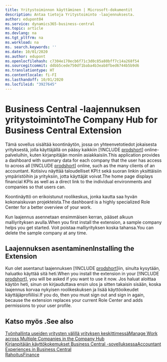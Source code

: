 ```yaml
---
title: Yritystoiminnon käyttäminen | Microsoft-dokumentit
description: Antaa tietoja Yritystoiminto -laajennuksesta.
author: edupont04
ms.service: dynamics365-business-central
ms.topic: article
ms.devlang: na
ms.tgt_pltfrm: na
ms.workload: na
ms. search.keywords: ''
ms.date: 10/01/2020
ms.author: edupont
ms.openlocfilehash: c7304e170ecb6f71c3d0c85a80bff7c14a268f54
ms.sourcegitcommit: ddbb5cede750df1baba4b3eab8fbed6744b5b9d6
ms.translationtype: HT
ms.contentlocale: fi-FI
ms.lasthandoff: 10/01/2020
ms.locfileid: "3927645"
---
```

# <a name="the-company-hub-for-business-central-extension"></a><span data-ttu-id="7113d-103">Business Central -laajennuksen yritystoiminto</span><span class="sxs-lookup"><span data-stu-id="7113d-103">The Company Hub for Business Central Extension</span></span>

<span data-ttu-id="7113d-104">Tämä sovellus sisältää koontinäytön, jossa on yhteenvetotiedot jokaisesta yrityksestä, jolla käyttäjällä on pääsy kaikkiin [!INCLUDE [prodshort](includes/prodshort.md)] online-palveluihin, kuten kirjanpitäjän moniin asiakkaisiin.</span><span class="sxs-lookup"><span data-stu-id="7113d-104">This application provides a dashboard with summary data for each company that the user has access to across all [!INCLUDE [prodshort](includes/prodshort.md)] online, such as the many clients of an accountant.</span></span> <span data-ttu-id="7113d-105">Kotisivu näyttää taloudelliset KPI:t sekä suoran linkin yksittäisiin ympäristöihin ja yrityksiin, jotta käyttäjät voivat.</span><span class="sxs-lookup"><span data-stu-id="7113d-105">The home page displays financial KPIs as well as a direct link to the individual environments and companies so that users can.</span></span>

<span data-ttu-id="7113d-106">Koontinäyttö on erikoistunut roolikeskus, jonka kautta saa hyvän kokonaiskuvan projekteista.</span><span class="sxs-lookup"><span data-stu-id="7113d-106">The dashboard is a highly specialized Role Center for a better overview of your work.</span></span>

<span data-ttu-id="7113d-107">Kun laajennus asennetaan ensimmäisen kerran, pääset alkuun malliyrityksen avulla.</span><span class="sxs-lookup"><span data-stu-id="7113d-107">When you first install the extension, a sample company helps you get started.</span></span> <span data-ttu-id="7113d-108">Voit poistaa malliyrityksen koska tahansa.</span><span class="sxs-lookup"><span data-stu-id="7113d-108">You can delete the sample company at any time.</span></span>

## <a name="installing-the-extension"></a><span data-ttu-id="7113d-109">Laajennuksen asentaminen</span><span class="sxs-lookup"><span data-stu-id="7113d-109">Installing the Extension</span></span>

<span data-ttu-id="7113d-110">Kun olet asentanut laajennuksen [!INCLUDE [prodshort](includes/prodshort.md)]iin, sinulta kysytään, haluatko käyttää sitä heti.</span><span class="sxs-lookup"><span data-stu-id="7113d-110">When you install the extension in your [!INCLUDE [prodshort](includes/prodshort.md)], you will be asked if you want to use it now.</span></span> <span data-ttu-id="7113d-111">Jos haluat aloittaa käytön heti, sinun on kirjauduttava ensin ulos ja sitten takaisin sisään, koska laajennus korvaa nykyisen roolikeskuksen ja lisää käyttöoikeudet käyttäjäprofiiliisi.</span><span class="sxs-lookup"><span data-stu-id="7113d-111">If you do, then you must sign out and sign in again, because the extension replaces your current Role Center and adds permissions to your user profile.</span></span>

## <a name="see-also"></a><span data-ttu-id="7113d-112">Katso myös .</span><span class="sxs-lookup"><span data-stu-id="7113d-112">See also</span></span>

[<span data-ttu-id="7113d-113">Työnhallinta useiden yritysten välillä yrityksen keskittimessä</span><span class="sxs-lookup"><span data-stu-id="7113d-113">Manage Work across Multiple Companies in the Company Hub</span></span>](company-hub.md)  
[<span data-ttu-id="7113d-114">Kirjanpitäjän käyttökokemukset Business Central -sovelluksessa</span><span class="sxs-lookup"><span data-stu-id="7113d-114">Accountant Experiences in Business Central </span></span>](finance-accounting.md)  
[<span data-ttu-id="7113d-115">Rahoitus</span><span class="sxs-lookup"><span data-stu-id="7113d-115">Finance</span></span>](finance.md)  
